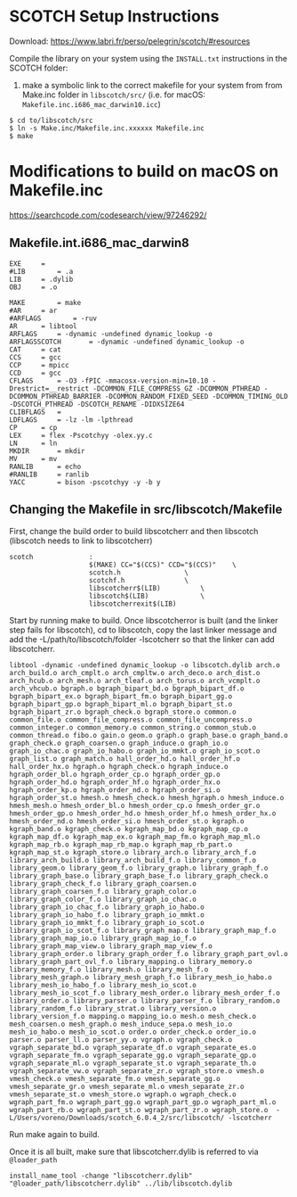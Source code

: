 # SCOTCH Setup Instructions

Download: https://www.labri.fr/perso/pelegrin/scotch/#resources

Compile the library on your system using the ```INSTALL.txt``` instructions in the SCOTCH folder:

1. make a symbolic link to the correct makefile for your system from from Make.inc folder in ```libscotch/src/``` (i.e. for macOS: ```Makefile.inc.i686_mac_darwin10.icc```)

```
$ cd to/libscotch/src
$ ln -s Make.inc/Makefile.inc.xxxxxx Makefile.inc
$ make
```

# Modifications to build on macOS on Makefile.inc
https://searchcode.com/codesearch/view/97246292/


## Makefile.int.i686_mac_darwin8

```
EXE		=
#LIB		= .a
LIB		= .dylib
OBJ		= .o

MAKE		= make
#AR		= ar
#ARFLAGS		= -ruv
AR		= libtool
ARFLAGS		= -dynamic -undefined dynamic_lookup -o
ARFLAGSSCOTCH		= -dynamic -undefined dynamic_lookup -o
CAT		= cat
CCS		= gcc
CCP		= mpicc
CCD		= gcc
CFLAGS		= -O3 -fPIC -mmacosx-version-min=10.10 -Drestrict=__restrict -DCOMMON_FILE_COMPRESS_GZ -DCOMMON_PTHREAD -DCOMMON_PTHREAD_BARRIER -DCOMMON_RANDOM_FIXED_SEED -DCOMMON_TIMING_OLD -DSCOTCH_PTHREAD -DSCOTCH_RENAME -DIDXSIZE64
CLIBFLAGS	=
LDFLAGS		= -lz -lm -lpthread
CP		= cp
LEX		= flex -Pscotchyy -olex.yy.c
LN		= ln
MKDIR		= mkdir
MV		= mv
RANLIB		= echo
#RANLIB		= ranlib
YACC		= bison -pscotchyy -y -b y
```

## Changing the Makefile in src/libscotch/Makefile

First, change the build order to build libscotcherr and then libscotch (libscotch needs to link to libscotcherr)

```
scotch				:
					$(MAKE) CC="$(CCS)" CCD="$(CCS)"	\
					scotch.h				\
					scotchf.h				\
					libscotcherr$(LIB)			\
					libscotch$(LIB)				\
					libscotcherrexit$(LIB)
```

Start by running make to build. Once libscotcherror is built (and the linker step fails for libscotch), cd to libscotch, copy the last linker message and add the -L/path/to/libscotch/folder -lscotcherr so that the linker can add libscotcherr.

```
libtool -dynamic -undefined dynamic_lookup -o libscotch.dylib arch.o arch_build.o arch_cmplt.o arch_cmpltw.o arch_deco.o arch_dist.o arch_hcub.o arch_mesh.o arch_tleaf.o arch_torus.o arch_vcmplt.o arch_vhcub.o bgraph.o bgraph_bipart_bd.o bgraph_bipart_df.o bgraph_bipart_ex.o bgraph_bipart_fm.o bgraph_bipart_gg.o bgraph_bipart_gp.o bgraph_bipart_ml.o bgraph_bipart_st.o bgraph_bipart_zr.o bgraph_check.o bgraph_store.o common.o common_file.o common_file_compress.o common_file_uncompress.o common_integer.o common_memory.o common_string.o common_stub.o common_thread.o fibo.o gain.o geom.o graph.o graph_base.o graph_band.o graph_check.o graph_coarsen.o graph_induce.o graph_io.o graph_io_chac.o graph_io_habo.o graph_io_mmkt.o graph_io_scot.o graph_list.o graph_match.o hall_order_hd.o hall_order_hf.o hall_order_hx.o hgraph.o hgraph_check.o hgraph_induce.o hgraph_order_bl.o hgraph_order_cp.o hgraph_order_gp.o hgraph_order_hd.o hgraph_order_hf.o hgraph_order_hx.o hgraph_order_kp.o hgraph_order_nd.o hgraph_order_si.o hgraph_order_st.o hmesh.o hmesh_check.o hmesh_hgraph.o hmesh_induce.o hmesh_mesh.o hmesh_order_bl.o hmesh_order_cp.o hmesh_order_gr.o hmesh_order_gp.o hmesh_order_hd.o hmesh_order_hf.o hmesh_order_hx.o hmesh_order_nd.o hmesh_order_si.o hmesh_order_st.o kgraph.o kgraph_band.o kgraph_check.o kgraph_map_bd.o kgraph_map_cp.o kgraph_map_df.o kgraph_map_ex.o kgraph_map_fm.o kgraph_map_ml.o kgraph_map_rb.o kgraph_map_rb_map.o kgraph_map_rb_part.o kgraph_map_st.o kgraph_store.o library_arch.o library_arch_f.o library_arch_build.o library_arch_build_f.o library_common_f.o library_geom.o library_geom_f.o library_graph.o library_graph_f.o library_graph_base.o library_graph_base_f.o library_graph_check.o library_graph_check_f.o library_graph_coarsen.o library_graph_coarsen_f.o library_graph_color.o library_graph_color_f.o library_graph_io_chac.o library_graph_io_chac_f.o library_graph_io_habo.o library_graph_io_habo_f.o library_graph_io_mmkt.o library_graph_io_mmkt_f.o library_graph_io_scot.o library_graph_io_scot_f.o library_graph_map.o library_graph_map_f.o library_graph_map_io.o library_graph_map_io_f.o library_graph_map_view.o library_graph_map_view_f.o library_graph_order.o library_graph_order_f.o library_graph_part_ovl.o library_graph_part_ovl_f.o library_mapping.o library_memory.o library_memory_f.o library_mesh.o library_mesh_f.o library_mesh_graph.o library_mesh_graph_f.o library_mesh_io_habo.o library_mesh_io_habo_f.o library_mesh_io_scot.o library_mesh_io_scot_f.o library_mesh_order.o library_mesh_order_f.o library_order.o library_parser.o library_parser_f.o library_random.o library_random_f.o library_strat.o library_version.o library_version_f.o mapping.o mapping_io.o mesh.o mesh_check.o mesh_coarsen.o mesh_graph.o mesh_induce_sepa.o mesh_io.o mesh_io_habo.o mesh_io_scot.o order.o order_check.o order_io.o parser.o parser_ll.o parser_yy.o vgraph.o vgraph_check.o vgraph_separate_bd.o vgraph_separate_df.o vgraph_separate_es.o vgraph_separate_fm.o vgraph_separate_gg.o vgraph_separate_gp.o vgraph_separate_ml.o vgraph_separate_st.o vgraph_separate_th.o vgraph_separate_vw.o vgraph_separate_zr.o vgraph_store.o vmesh.o vmesh_check.o vmesh_separate_fm.o vmesh_separate_gg.o vmesh_separate_gr.o vmesh_separate_ml.o vmesh_separate_zr.o vmesh_separate_st.o vmesh_store.o wgraph.o wgraph_check.o wgraph_part_fm.o wgraph_part_gg.o wgraph_part_gp.o wgraph_part_ml.o wgraph_part_rb.o wgraph_part_st.o wgraph_part_zr.o wgraph_store.o  -L/Users/voreno/Downloads/scotch_6.0.4_2/src/libscotch/ -lscotcherr
```

Run make again to build.


Once it is all built, make sure that libscotcherr.dylib is referred to via ```@loader_path```

```
install_name_tool -change "libscotcherr.dylib" "@loader_path/libscotcherr.dylib" ../lib/libscotch.dylib
```
